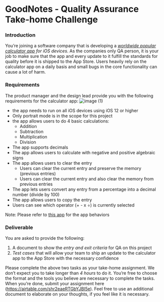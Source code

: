 GoodNotes - Quality Assurance Take-home Challenge
===

### Introduction
You’re joining a software company that is developing a *[worldwide popular calculator app](https://apps.apple.com/app/calculator/id1069511488) for iOS devices*. As the companies only QA person, it is your job to make sure that the app and every update to it fulfill the standards for quality before it is shipped to the App Store. Users heavily rely on the calculator app on a daily basis and small bugs in the core functionality can cause a lot of harm.

### Requirements

The product manager and the design lead provide you with the following requirements for the calculator app:
![image (1)](https://user-images.githubusercontent.com/10492461/122172711-9ccbc580-ceb3-11eb-9f28-c74d547587a9.png)
* the app needs to run on all iOS devices using iOS 12 or higher
* Only portrait mode is in the scope for this project
* the app allows users to do 4 basic calculations:
    * Addition
    * Subtraction
    * Multiplication
    * Division
* The app supports decimals
* The app allows users to calculate with negative and positive algebraic signs
* The app allows users to clear the entry
    * Users can clear the current entry and preserve the memory (previous entries)
    * Users can clear the current entry and also clear the memory from previous entries
* The app lets users convert any entry from a percentage into a decimal number (divide by 100)
* The app allows users to copy the entry
* Users can see which operator (+ - x ÷) is currently selected

Note: Please refer to [this app](https://apps.apple.com/app/calculator/id1069511488) for the app behaviors

### Deliverable

You are asked to provide the following:
1. A document to show the *entry and exit criteria* for QA on this project
2. *Test cases* that will allow your team to ship an update to the calculator app to the App Store with the necessary confidence

Please complete the above two tasks as your take-home assignment. We don’t expect you to take longer than *4 hours* to do it. You’re free to choose the format and the tools you believe are necessary to complete the tasks. When you’re done, submit your assignment here (https://airtable.com/shr2eaeRTGbYJBI5e). Feel free to use an additional document to elaborate on your thoughts, if you feel like it is necessary.



